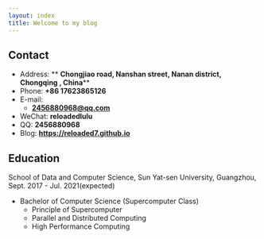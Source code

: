 ```yaml
---
layout: index
title: Welcome to my blog
---
```

## Contact

- Address: ** **Chongjiao road, Nanshan street, Nanan district, Chongqing , China****
- Phone: **+86 17623865126**
- E-mail:
  - **2456880968@qq.com**
- WeChat: **reloadedlulu**
- QQ: **2456880968**
- Blog: **<https://reloaded7.github.io>**

## Education

School of Data and Computer Science, Sun Yat-sen University, Guangzhou, Sept. 2017 - Jul. 2021(expected)

- Bachelor of Computer Science (Supercomputer Class)
  - Principle of Supercomputer
  - Parallel and Distributed Computing
  - High Performance Computing
